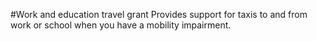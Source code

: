 #Work and education travel grant
Provides support for taxis to and from work or school when you have a mobility impairment.
